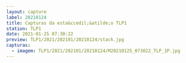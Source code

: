 ```yaml
---
layout: capture
label: 20210124
title: Capturas da esta&ccedil;&atilde;o TLP1
station: TLP1
date: 2021-01-25 07:30:22
preview: TLP1/2021/202101/20210124/stack.jpg
capturas:
  - imagem: TLP1/2021/202101/20210124/M20210125_073022_TLP_1P.jpg
---
```

